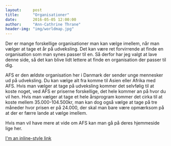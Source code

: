 ```yaml
---
layout:     post
title:      "Organisationer"
date:       2016-05-05 12:00:00
author:     "Ann-Cathrine Thrane"
header-img: "img/worldmap.jpg"
---
```

Der er mange forskellige organisationer man kan vælge imellem, når man vælger at tage et år på udveksling. Det kan være ret forvirrende at finde en organisation som man synes passer til en. Så derfor har jeg valgt at lave denne side, så det kan blive lidt lettere at finde en organisation der passer til dig. 

AFS er den ældste organisation her i Danmark der sender unge mennesker ud på udveksling. Du kan vælge alt fra komme til Asien eller Afrika med AFS. Hvis man vælger at tage på udveksling kommer det selvfølig til at koste noget, ved AFS er priserne forskellige, det hele kommer an på hvor du vil hen. Hvis man vælger at tage et hele årsprogram kommer det cirka til at koste mellem 35.000-104.500kr, man kan dog også vælge at tage på tre måneder hvor prisen er på 24.000, der skal man bare være opmærksom på at der er færre lande at vælge imellem.

Hvis man vil have mere at vide om AFS kan man gå på deres hjemmeside lige her.  










[I'm an inline-style link](https://www.google.com)